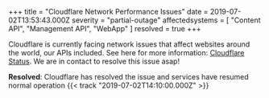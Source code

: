 +++
title = "Cloudflare Network Performance Issues"
date = 2019-07-02T13:53:43.000Z
severity = "partial-outage"
affectedsystems = [
  "Content API",
  "Management API",
  "WebApp"
]
resolved = true
+++

Cloudflare is currently facing network issues that affect websites around the world, our APIs included. See here for more information: [Cloudflare Status](https://www.cloudflarestatus.com/incidents/tx4pgxs6zxdr). We are in contact to resolve this issue asap!

**Resolved**: Cloudflare has resolved the issue and services have resumed normal operation {{< track "2019-07-02T14:10:00.000Z" >}}